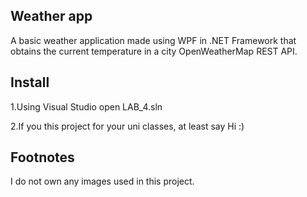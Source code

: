 ## Weather app

A basic weather application made using WPF in .NET Framework that obtains the current temperature in a city OpenWeatherMap REST API.

## Install

1.Using Visual Studio open LAB_4.sln

2.If you this project for your uni classes, at least say Hi :)

## Footnotes

I do not own any images used in this project.


